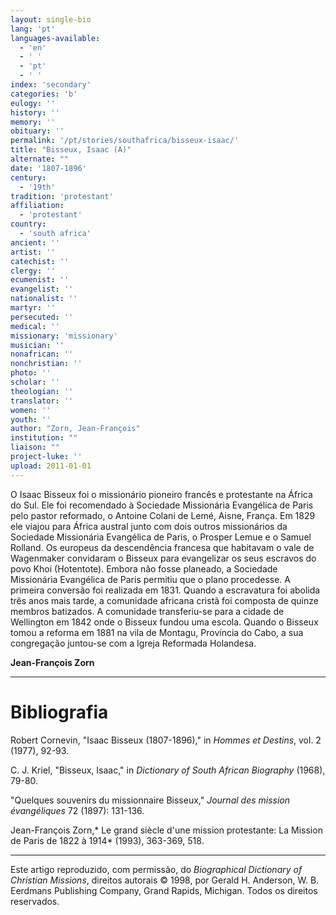 ```yaml
---
layout: single-bio
lang: 'pt'
languages-available:
  - 'en'
  - ' '
  - 'pt'
  - ' '
index: 'secondary'
categories: 'b'
eulogy: ''
history: ''
memory: ''
obituary: ''
permalink: '/pt/stories/southafrica/bisseux-isaac/'
title: "Bisseux, Isaac (A)"
alternate: ""
date: '1807-1896'
century:
  - '19th'
tradition: 'protestant'
affiliation:
  - 'protestant'
country:
  - 'south africa'
ancient: ''
artist: ''
catechist: ''
clergy: ''
ecumenist: ''
evangelist: ''
nationalist: ''
martyr: ''
persecuted: ''
medical: ''
missionary: 'missionary'
musician: ''
nonafrican: ''
nonchristian: ''
photo: ''
scholar: ''
theologian: ''
translator: ''
women: ''
youth: ''
author: "Zorn, Jean-François"
institution: ""
liaison: ""
project-luke: ''
upload: 2011-01-01
---
```




O Isaac Bisseux foi o missionário pioneiro francês e protestante na África do Sul. Ele foi recomendado à Sociedade Missionária Evangélica de Paris pelo pastor reformado, o Antoine Colani de Lemé, Aisne, França. Em 1829 ele viajou para África austral junto com dois outros missionários da Sociedade Missionária Evangélica de Paris, o Prosper Lemue e o Samuel Rolland. Os europeus da descendência francesa que habitavam o vale de Wagenmaker convidaram o Bisseux para evangelizar os seus escravos do povo Khoi (Hotentote). Embora não fosse planeado, a Sociedade Missionária Evangélica de Paris permitiu que o plano procedesse. A primeira conversão foi realizada em 1831. Quando a escravatura foi abolida três anos mais tarde, a comunidade africana cristã foi composta de quinze membros batizados. A comunidade transferiu-se para a cidade de Wellington em 1842 onde o Bisseux fundou uma escola. Quando o Bisseux tomou a reforma em 1881 na vila de Montagu, Província do Cabo, a sua congregação juntou-se com a Igreja Reformada Holandesa.

**Jean-François Zorn**

---

# Bibliografia
Robert Cornevin, "Isaac Bisseux (1807-1896)," in *Hommes et Destins*, vol. 2 (1977), 92-93.

C. J. Kriel, "Bisseux, Isaac," in *Dictionary of South African Biography* (1968), 79-80.

"Quelques souvenirs du missionnaire Bisseux," *Journal des mission évangéliques* 72 (1897): 131-136.

Jean-François Zorn,* Le grand siècle d'une mission protestante: La Mission de Paris de 1822 à 1914* (1993), 363-369, 518.

---

Este artigo reproduzido, com permissão, do *Biographical Dictionary of Christian Missions*, direitos autorais © 1998, por Gerald H. Anderson, W. B. Eerdmans Publishing Company, Grand Rapids, Michigan. Todos os direitos reservados.
